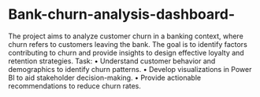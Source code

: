 # Bank-churn-analysis-dashboard- 
The project aims to analyze customer churn in a banking context, where churn refers to customers leaving the bank. The goal is to identify factors contributing to churn and provide insights to design effective loyalty and retention strategies.
Task:
•	Understand customer behavior and demographics to identify churn patterns.
•	Develop visualizations in Power BI to aid stakeholder decision-making.
•	Provide actionable recommendations to reduce churn rates.
